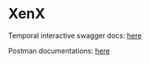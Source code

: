 # XenX

Temporal interactive swagger docs: [here](#)

Postman documentations: [here](https://documenter.getpostman.com/view/47600640/2sB3BHjoVH)
